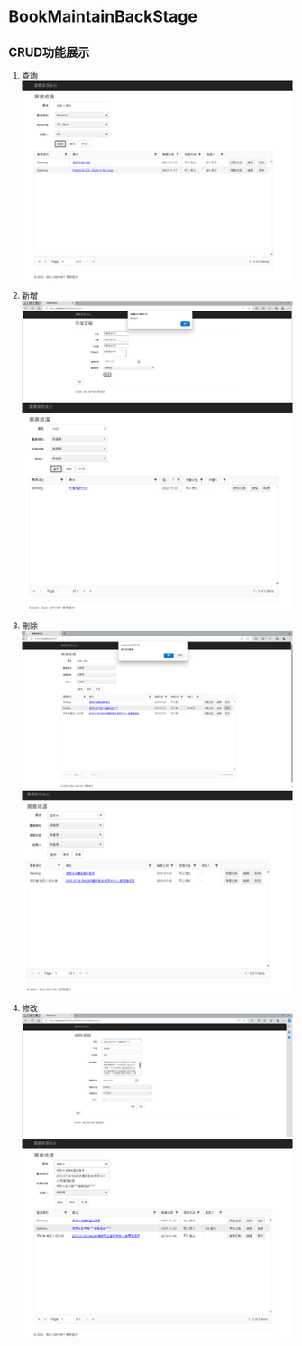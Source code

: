 # BookMaintainBackStage

## CRUD功能展示

1. 查詢
![image](https://github.com/tina94happy/BookMaintainBackStage/blob/main/demo_image/%E6%9F%A5%E8%A9%A2%E5%8A%9F%E8%83%BD.png)
2. 新增
![image](https://github.com/tina94happy/BookMaintainBackStage/blob/main/demo_image/after_create.png)
![image](https://github.com/tina94happy/BookMaintainBackStage/blob/main/demo_image/after_create2.png)

3. 刪除
![image](https://github.com/tina94happy/BookMaintainBackStage/blob/main/demo_image/before_delete.png)
![image](https://github.com/tina94happy/BookMaintainBackStage/blob/main/demo_image/after_delete.png)
4. 修改
![image](https://github.com/tina94happy/BookMaintainBackStage/blob/main/demo_image/before_edit.png)
![image](https://github.com/tina94happy/BookMaintainBackStage/blob/main/demo_image/after_edit.png)
